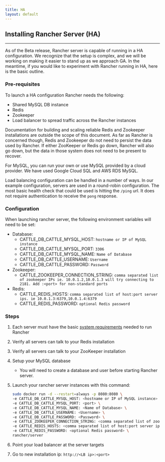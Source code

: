 ```yaml
---
title: HA
layout: default
---
```


## Installing Rancher Server (HA)
---

As of the Beta release, Rancher server is capable of running in a HA configuration. We recognize that the setup is complex, and we will be working on making it easier to stand up as we approach GA. In the meantime, if you would like to experiment with Rancher running in HA, here is the basic outline.

### Pre-requisites

To launch a HA configuration Rancher needs the following:

*  Shared MySQL DB instance
*  Redis
*  Zookeeper
*  Load balancer to spread traffic across the Rancher instances


Documentation for building and scaling reliable Redis and Zookeeper installations are outside the scope of this document. As far as Rancher is concerned though, Redis and Zookeeper do not need to persist the data used by Rancher. If either ZooKeeper or Redis go down, Rancher will also go down, but the data in those system does not need to be present to recover. 

For MySQL, you can run your own or use MySQL provided by a cloud provider. We have used Google Cloud SQL and AWS RDS MySQL. 

Load balancing configuration can be handled in a number of ways. In our example configuration, servers are used in a round-robin configuration. The most basic health check that could be used is hitting the `/ping` url. It does not require authentication to receive the `pong` response. 


### Configuration

When launching rancher server, the following environment variables will need to be set:

* Database:
  * CATTLE_DB_CATTLE_MYSQL_HOST: `hostname or IP of MySQL instance`
  * CATTLE_DB_CATTLE_MYSQL_PORT: `3306`
  * CATTLE_DB_CATTLE_MYSQL_NAME: `Name of Database`
  * CATTLE_DB_CATTLE_USERNAME: `Username`
  * CATTLE_DB_CATTLE_PASSWORD: `Password`
* Zookeeper:    
  * CATTLE_ZOOKEEPER_CONNECTION_STRING: `comma separated list of zookeeper IPs ie. 10.0.1.2,10.0.1.3 will try connecting to 2181. Add :<port> for non-standard ports `
* Redis:
  * CATTLE_REDIS_HOSTS: `comma separated list of host:port server ips. ie 10.0.1.3:6379,10.0.1.4:6379`
  * CATTLE_REDIS_PASSWORD: `optional Redis password`

### Steps

1. Each server must have the basic [system requirements]({{site.baseurl}}/docs/installing-rancher/installing-server/) needed to run Rancher
2. Verify all servers can talk to your Redis installation
3. Verify all servers can talk to your ZooKeeper installation
4. Setup your MySQL database
      * You will need to create a database and user before starting Rancher server.
5. Launch your rancher server instances with this command:
      
      ```bash
      sudo docker run -d --restart=always -p 8080:8080 \
      -e CATTLE_DB_CATTLE_MYSQL_HOST: <hostname or IP of MySQL instance> \
      -e CATTLE_DB_CATTLE_MYSQL_PORT: <port> \
      -e CATTLE_DB_CATTLE_MYSQL_NAME: <Name of Database> \
      -e CATTLE_DB_CATTLE_USERNAME: <Username> \
      -e CATTLE_DB_CATTLE_PASSWORD: <Password> \
      -e CATTLE_ZOOKEEPER_CONNECTION_STRING: <comma separated list of zookeeper IPs ie. 10.0.1.2,10.0.1.3> \
      -e CATTLE_REDIS_HOSTS: <comma separated list of host:port server ips. ie 10.0.1.3:6379,10.0.1.4:6379> \
      -e CATTLE_REDIS_PASSWORD: <optional Redis password> \
      rancher/server
      ```  
      
6. Point your load balancer at the server targets
7. Go to new installation ip: `http://<LB ip>:<port>` 
